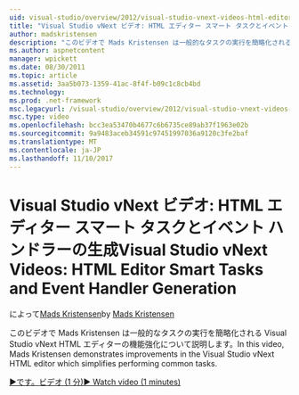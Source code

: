 ```yaml
---
uid: visual-studio/overview/2012/visual-studio-vnext-videos-html-editor-smart-tasks-and-event-handler-generation
title: "Visual Studio vNext ビデオ: HTML エディター スマート タスクとイベント ハンドラーの生成 |Microsoft ドキュメント"
author: madskristensen
description: "このビデオで Mads Kristensen は一般的なタスクの実行を簡略化される Visual Studio vNext HTML エディターの機能強化について説明します。"
ms.author: aspnetcontent
manager: wpickett
ms.date: 08/30/2011
ms.topic: article
ms.assetid: 3aa5b073-1359-41ac-8f4f-b09c1c8cb4bd
ms.technology: 
ms.prod: .net-framework
msc.legacyurl: /visual-studio/overview/2012/visual-studio-vnext-videos-html-editor-smart-tasks-and-event-handler-generation
msc.type: video
ms.openlocfilehash: bcc3ea53470b4677c6b6735ce89ab37f1963e02b
ms.sourcegitcommit: 9a9483aceb34591c97451997036a9120c3fe2baf
ms.translationtype: MT
ms.contentlocale: ja-JP
ms.lasthandoff: 11/10/2017
---
```

<a name="visual-studio-vnext-videos-html-editor-smart-tasks-and-event-handler-generation"></a><span data-ttu-id="53df9-103">Visual Studio vNext ビデオ: HTML エディター スマート タスクとイベント ハンドラーの生成</span><span class="sxs-lookup"><span data-stu-id="53df9-103">Visual Studio vNext Videos: HTML Editor Smart Tasks and Event Handler Generation</span></span>
====================
<span data-ttu-id="53df9-104">によって[Mads Kristensen](https://github.com/madskristensen)</span><span class="sxs-lookup"><span data-stu-id="53df9-104">by [Mads Kristensen](https://github.com/madskristensen)</span></span>

<span data-ttu-id="53df9-105">このビデオで Mads Kristensen は一般的なタスクの実行を簡略化される Visual Studio vNext HTML エディターの機能強化について説明します。</span><span class="sxs-lookup"><span data-stu-id="53df9-105">In this video, Mads Kristensen demonstrates improvements in the Visual Studio vNext HTML editor which simplifies performing common tasks.</span></span>

[<span data-ttu-id="53df9-106">&#9654;です。ビデオ (1 分)</span><span class="sxs-lookup"><span data-stu-id="53df9-106">&#9654; Watch video (1 minutes)</span></span>](https://channel9.msdn.com/Blogs/ASP-NET-Site-Videos/visual-studio-vnext-videos-html-editor-smart-tasks-and-event-handler-generation)
